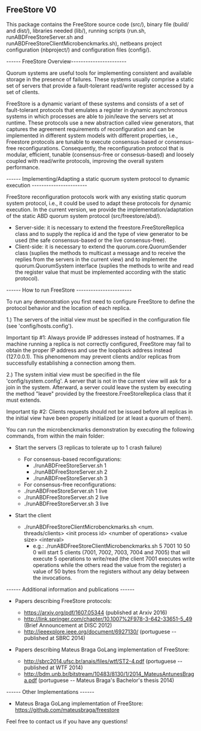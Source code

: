 FreeStore V0
----------

This package contains the FreeStore source code (src/), binary file (build/ and dist/), libraries needed (lib/), running scripts (run.sh, runABDFreeStoreServer.sh and runABDFreeStoreClientMicrobenckmarks.sh), netbeans project configuration (nbproject/) and configuration files (config/).


------ FreeStore Overview-----------------------

Quorum systems are useful tools for implementing consistent and available storage in the presence of failures. These systems usually comprise a static set of servers that provide a fault-tolerant read/write register accessed by a set of clients. 

FreeStore is a dynamic variant of these systems and consists of a set of fault-tolerant protocols that emulates a register in dynamic asynchronous systems in which processes are able to join/leave the servers set at runtime. These protocols use a new abstraction called view generators, that captures the agreement requirements of reconfiguration and can be implemented in different system models with different properties, i.e., Freestore protocols are tunable to execute consensus-based or consensus-free reconfigurations. Consequently, the reconfiguration protocol that is modular, efficient, tunable (consensus-free or consesus-based) and loosely coupled with read/write protocols, improving the overall system performance.


------ Implementing/Adapting a static quorum system protocol to dynamic execution -----------------------

FreeStore reconfiguration protocols work with any existing static quorum system protocol, i.e., it could be used to adapt these protocols for dynamic execution. In the current version, we provide the implementation/adaptation of the static ABD quorum system protocol (src/freestore/abd/).

  - Server-side: it is necessary to extend the freestore.FreeStoreReplica class and to supply the replica id and the type of view generator to be used (the safe consensus-based or the live consensus-free).
  - Client-side: it is necessary to extend the quorum.core.QuorumSender class (suplies the methods to multicast a message and to receive the replies from the servers in the current view) and to implement the  quorum.QuorumSystem interface (suplies the methods to write and read the register value that must be implemented according with the static protocol).

------ How to run FreeStore -----------------------


To run any demonstration you first need to configure FreeStore to define the protocol behavior and the location of each replica.

1.) The servers of the initial view must be specified in the configuration file (see 'config/hosts.config').

Important tip #1: Always provide IP addresses instead of hostnames. If a machine running a replica is not correctly configured, FreeStore may fail to obtain the proper IP address and use the loopback address instead (127.0.0.1). This phenomenom may prevent clients and/or replicas from successfully establishing a connection among them.

2.) The system initial view must be specified in the file 'config/system.config'. A server that is not in the current view will ask for a join in the system. Afterward, a server could leave the system by executing the method "leave" provided by the freestore.FreeStoreReplica class that it must extends. 

Important tip #2: Clients requests should not be issued before all replicas in the initial view have been properly initialized (or at least a quorum of them). 

You can run the microbenckmarks demonstration by executing the following commands, from within the main folder:

- Start the servers (3 replicas to tolerate up to 1 crash failure)
  - For consensus-based reconfigurations:
    - ./runABDFreeStoreServer.sh 1 
    - ./runABDFreeStoreServer.sh 2
    - ./runABDFreeStoreServer.sh 3
   - For consensus-free reconfigurations:
    - ./runABDFreeStoreServer.sh 1 live
    - ./runABDFreeStoreServer.sh 2 live
    - ./runABDFreeStoreServer.sh 3 live
    
- Start the client
  - ./runABDFreeStoreClientMicrobenckmarks.sh \<num. threads/clients> \<init process id> \<number of operations> \<value size> \<interval>
      - e.g.: ./runABDFreeStoreClientMicrobenckmarks.sh 5 7001 10 50 0 will start 5 clients (7001, 7002, 7003, 7004 and 7005) that will execute 5 operations to write/read (the client 7001 executes write operations while the others read the value from the register) a value of 50 bytes from the registers without any delay between the invocations.




------ Additional information and publications ------

  - Papers describing FreeStore protocols: 
      - https://arxiv.org/pdf/1607.05344 (published at Arxiv 2016)
      - http://link.springer.com/chapter/10.1007%2F978-3-642-33651-5_49 (Brief Announcement at DISC 2012)
      - http://ieeexplore.ieee.org/document/6927130/ (portuguese -- published at SBRC 2014)
   
  - Papers describing Mateus Braga GoLang implementation of FreeStore: 
      - http://sbrc2014.ufsc.br/anais/files/wtf/ST2-4.pdf (portuguese -- published at WTF 2014)
      - http://bdm.unb.br/bitstream/10483/8130/1/2014_MateusAntunesBraga.pdf (portuguese -- Mateus Braga's Bachelor's thesis 2014)


------ Other Implementations ------

  - Mateus Braga GoLang implementation of FreeStore: https://github.com/mateusbraga/freestore 

Feel free to contact us if you have any questions!
